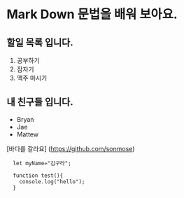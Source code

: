 # Mark Down 문법을 배워 보아요. 

## 할일 목록 입니다.
1. 공부하기
2. 잠자기
3. 맥주 마시기 

## 내 친구들 입니다.
- Bryan
- Jae
- Mattew

[바다를 갈라요] (https://github.com/sonmose)

```
  let myName="김구라";
  
  function test(){
    console.log("hello");
  }
```
